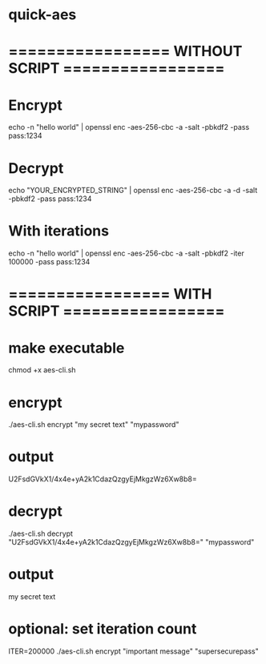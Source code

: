 # quick-aes


# ================= WITHOUT SCRIPT ================= #
# Encrypt
echo -n "hello world" | openssl enc -aes-256-cbc -a -salt -pbkdf2 -pass pass:1234

# Decrypt
echo "YOUR_ENCRYPTED_STRING" | openssl enc -aes-256-cbc -a -d -salt -pbkdf2 -pass pass:1234

# With iterations
echo -n "hello world" | openssl enc -aes-256-cbc -a -salt -pbkdf2 -iter 100000 -pass pass:1234



# ================= WITH SCRIPT ================= #

# make executable
chmod +x aes-cli.sh

# encrypt
./aes-cli.sh encrypt "my secret text" "mypassword"

# output
U2FsdGVkX1/4x4e+yA2k1CdazQzgyEjMkgzWz6Xw8b8=

# decrypt
./aes-cli.sh decrypt "U2FsdGVkX1/4x4e+yA2k1CdazQzgyEjMkgzWz6Xw8b8=" "mypassword"

# output
my secret text

# optional: set iteration count
ITER=200000 ./aes-cli.sh encrypt "important message" "supersecurepass"